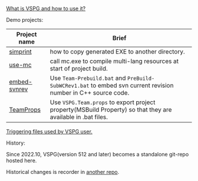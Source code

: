 [What is VSPG and how to use it?](_VSPG/VSPG-how-to-use.md)

Demo projects:

| Project name | Brief |
| ------------ | ----- |
| [simprint](demo-vsprojs/simprint/) | how to copy generated EXE to another directory. |
| [use-mc](demo-vsprojs/use-mc/) | call mc.exe to compile multi-lang resources at start of project build. |
| [embed-svnrev](demo-vsprojs/embed-svnrev/) | Use `Team-Prebuild.bat` and `PreBuild-SubWCRev1.bat` to embed svn current revision number in C++ source code. |
| [TeamProps](demo-vsprojs/TeamProps/) | Use `VSPG.Team.props` to export project property(MSBuild Property) so that they are available in .bat files. |

[Triggering files used by VSPG user.](_VSPG/samples/)

History:

Since 2022.10, VSPG(version 512 and later) becomes a standalone git-repo hosted here.

Historical changes is recorder in [another repo](https://github.com/chjfth/dailytools/tree/master/cmd-batch/vsproj-VSPG).
